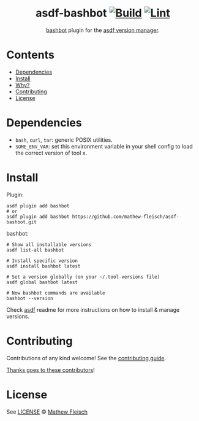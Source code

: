 <div align="center">

# asdf-bashbot [![Build](https://github.com/mathew-fleisch/asdf-bashbot/actions/workflows/build.yml/badge.svg)](https://github.com/mathew-fleisch/asdf-bashbot/actions/workflows/build.yml) [![Lint](https://github.com/mathew-fleisch/asdf-bashbot/actions/workflows/lint.yml/badge.svg)](https://github.com/mathew-fleisch/asdf-bashbot/actions/workflows/lint.yml)


[bashbot](https://github.com/mathew-fleisch/bashbot-example) plugin for the [asdf version manager](https://asdf-vm.com).

</div>

# Contents

- [Dependencies](#dependencies)
- [Install](#install)
- [Why?](#why)
- [Contributing](#contributing)
- [License](#license)

# Dependencies

- `bash`, `curl`, `tar`: generic POSIX utilities.
- `SOME_ENV_VAR`: set this environment variable in your shell config to load the correct version of tool x.

# Install

Plugin:

```shell
asdf plugin add bashbot
# or
asdf plugin add bashbot https://github.com/mathew-fleisch/asdf-bashbot.git
```

bashbot:

```shell
# Show all installable versions
asdf list-all bashbot

# Install specific version
asdf install bashbot latest

# Set a version globally (on your ~/.tool-versions file)
asdf global bashbot latest

# Now bashbot commands are available
bashbot --version
```

Check [asdf](https://github.com/asdf-vm/asdf) readme for more instructions on how to
install & manage versions.

# Contributing

Contributions of any kind welcome! See the [contributing guide](contributing.md).

[Thanks goes to these contributors](https://github.com/mathew-fleisch/asdf-bashbot/graphs/contributors)!

# License

See [LICENSE](LICENSE) © [Mathew Fleisch](https://github.com/mathew-fleisch/)
